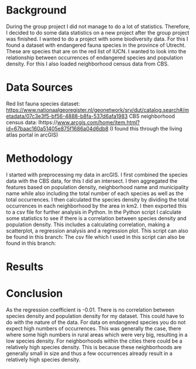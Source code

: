 # Background
During the group project I did not manage to do a lot of statistics. Therefore, I decided to do some data statistics on a new project after the group project was finished. I wanted to do a project with some biodiversity data. For this I found a dataset with endangered fauna species in the province of Utrecht. These are species that are on the red list of IUCN. I wanted to look into the relationship between occurrences of endangered species and population density. For this I also loaded neighborhood census data from CBS.
# Data Sources
Red list fauna species dataset: https://www.nationaalgeoregister.nl/geonetwork/srv/dut/catalog.search#/metadata/07c3e3f5-bf56-4888-b8fa-537d6afa1983
CBS neighborhood census data: Ihttps://www.arcgis.com/home/item.html?id=67baac160a51405e875f1686a04d6db8 (I found this through the living atlas portal in arcGIS)
# Methodology
I started with preprocessing my data in arcGIS. I first combined the species data with the CBS data, for this I did an intersect. I then aggregated the features based on population density, neighborhood name and municipality name while also including the total number of each species as well as the total occurrences. I then calculated the species density by dividing the total occurrences in each neighborhood by the area in km2. I then exported this to a csv file for further analysis in Python. 
In the Python script I calculate some statistics to see if there is a correlation between species density and population density. This includes a calculating correlation, making a scatterplot, a regression analysis and a regression plot. This script can also be found in this branch: 
The csv file which I used in this script can also be found in this branch: 
# Results

# Conclusion
As the regression coefficient is -0.01. There is no correlation between species density and population density for my dataset. This could have to do with the nature of the data. For data on endangered species you do not expect high numbers of occurrences. This was generally the case, there where some high numbers in rural areas which were very big, resulting in a low species density. For neighborhoods within the cities there could be a relatively high species density. This is because these neighborhoods are generally small in size and thus a few occurrences already result in a relatively high species density. 


